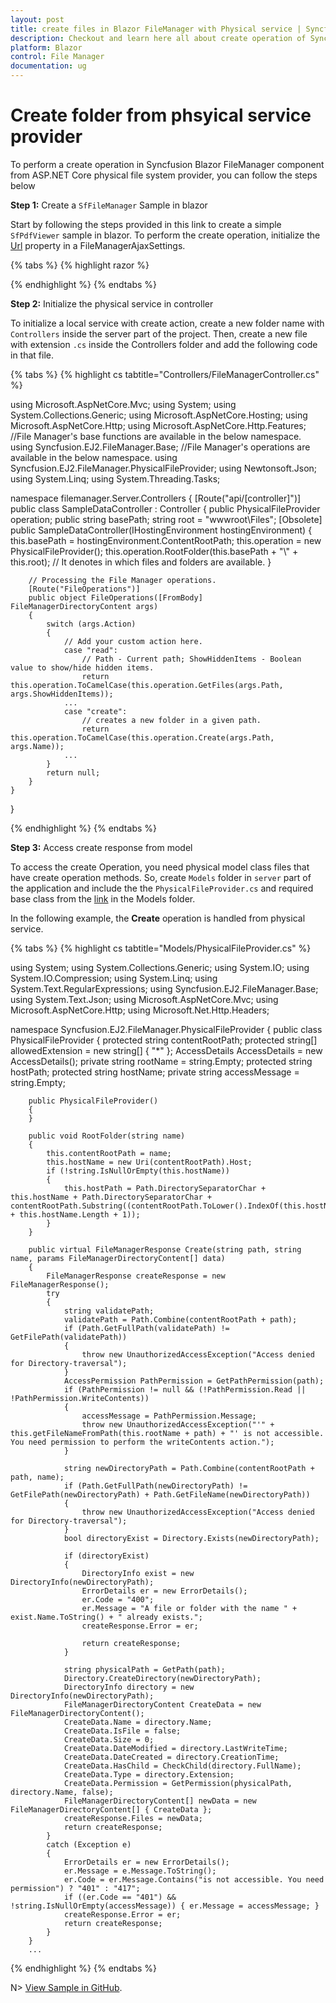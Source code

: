 ```yaml
---
layout: post
title: create files in Blazor FileManager with Physical service | Syncfusion
description: Checkout and learn here all about create operation of Syncfusion Blazor FileManager component with physical service and more.
platform: Blazor
control: File Manager
documentation: ug
---
```


# Create folder from phsyical service provider

To perform a create operation in Syncfusion Blazor FileManager component from ASP.NET Core physical file system provider, you can follow the steps below

**Step 1:** Create a `SfFileManager` Sample in blazor

Start by following the steps provided in this link to create a simple `SfPdfViewer` sample in blazor. To perform the create operation, initialize the [Url](https://help.syncfusion.com/cr/blazor/Syncfusion.Blazor.FileManager.FileManagerAjaxSettings.html#Syncfusion_Blazor_FileManager_FileManagerAjaxSettings_Url) property in a FileManagerAjaxSettings.

{% tabs %}
{% highlight razor %}

<SfFileManager TValue="FileManagerDirectoryContent">
    <FileManagerAjaxSettings Url="/api/FileManager/FileOperations">
    </FileManagerAjaxSettings>
</SfFileManager>

{% endhighlight %}
{% endtabs %}

**Step 2:** Initialize the physical service in controller

To initialize a local service with create action, create a new folder name with `Controllers` inside the server part of the project. Then, create a new file with extension `.cs` inside the Controllers folder and add the following code in that file.

{% tabs %}
{% highlight cs tabtitle="Controllers/FileManagerController.cs" %}

using Microsoft.AspNetCore.Mvc;
using System;
using System.Collections.Generic;
using Microsoft.AspNetCore.Hosting;
using Microsoft.AspNetCore.Http;
using Microsoft.AspNetCore.Http.Features;
//File Manager's base functions are available in the below namespace.
using Syncfusion.EJ2.FileManager.Base;
//File Manager's operations are available in the below namespace.
using Syncfusion.EJ2.FileManager.PhysicalFileProvider;
using Newtonsoft.Json;
using System.Linq;
using System.Threading.Tasks;

namespace filemanager.Server.Controllers
{
    [Route("api/[controller]")]
    public class SampleDataController : Controller
    {
        public PhysicalFileProvider operation;
        public string basePath;
        string root = "wwwroot\\Files";
        [Obsolete]
        public SampleDataController(IHostingEnvironment hostingEnvironment)
        {
            this.basePath = hostingEnvironment.ContentRootPath;
            this.operation = new PhysicalFileProvider();
            this.operation.RootFolder(this.basePath + "\\" + this.root); // It denotes in which files and folders are available.
        }

        // Processing the File Manager operations.
        [Route("FileOperations")]
        public object FileOperations([FromBody] FileManagerDirectoryContent args)
        {
            switch (args.Action)
            {
                // Add your custom action here.
                case "read":
                    // Path - Current path; ShowHiddenItems - Boolean value to show/hide hidden items.
                    return this.operation.ToCamelCase(this.operation.GetFiles(args.Path, args.ShowHiddenItems));
                ...
                case "create":
                    // creates a new folder in a given path.
                    return this.operation.ToCamelCase(this.operation.Create(args.Path, args.Name));
                ...
            }
            return null;
        }
    }
}

{% endhighlight %}
{% endtabs %}

**Step 3:** Access create response from model

To access the create Operation, you need physical model class files that have create operation methods. So, create `Models` folder in `server` part of the application and include the the `PhysicalFileProvider.cs` and required base class from the [link](https://github.com/SyncfusionExamples/ej2-aspcore-file-provider/tree/master/Models) in the Models folder.

In the following example, the **Create** operation is handled from physical service.

{% tabs %}
{% highlight cs tabtitle="Models/PhysicalFileProvider.cs" %}

﻿using System;
using System.Collections.Generic;
using System.IO;
using System.IO.Compression;
using System.Linq;
using System.Text.RegularExpressions;
using Syncfusion.EJ2.FileManager.Base;
using System.Text.Json;
using Microsoft.AspNetCore.Mvc;
using Microsoft.AspNetCore.Http;
using Microsoft.Net.Http.Headers;


namespace Syncfusion.EJ2.FileManager.PhysicalFileProvider
{
    public class PhysicalFileProvider 
    {
        protected string contentRootPath;
        protected string[] allowedExtension = new string[] { "*" };
        AccessDetails AccessDetails = new AccessDetails();
        private string rootName = string.Empty;
        protected string hostPath;
        protected string hostName;
        private string accessMessage = string.Empty;

        public PhysicalFileProvider()
        {
        }

        public void RootFolder(string name)
        {
            this.contentRootPath = name;
            this.hostName = new Uri(contentRootPath).Host;
            if (!string.IsNullOrEmpty(this.hostName))
            {
                this.hostPath = Path.DirectorySeparatorChar + this.hostName + Path.DirectorySeparatorChar + contentRootPath.Substring((contentRootPath.ToLower().IndexOf(this.hostName) + this.hostName.Length + 1));
            }
        }

        public virtual FileManagerResponse Create(string path, string name, params FileManagerDirectoryContent[] data)
        {
            FileManagerResponse createResponse = new FileManagerResponse();
            try
            {
                string validatePath;
                validatePath = Path.Combine(contentRootPath + path);
                if (Path.GetFullPath(validatePath) != GetFilePath(validatePath))
                {
                    throw new UnauthorizedAccessException("Access denied for Directory-traversal");
                }
                AccessPermission PathPermission = GetPathPermission(path);
                if (PathPermission != null && (!PathPermission.Read || !PathPermission.WriteContents))
                {
                    accessMessage = PathPermission.Message;
                    throw new UnauthorizedAccessException("'" + this.getFileNameFromPath(this.rootName + path) + "' is not accessible. You need permission to perform the writeContents action.");
                }

                string newDirectoryPath = Path.Combine(contentRootPath + path, name);
                if (Path.GetFullPath(newDirectoryPath) != GetFilePath(newDirectoryPath) + Path.GetFileName(newDirectoryPath))
                {
                    throw new UnauthorizedAccessException("Access denied for Directory-traversal");
                }
                bool directoryExist = Directory.Exists(newDirectoryPath);

                if (directoryExist)
                {
                    DirectoryInfo exist = new DirectoryInfo(newDirectoryPath);
                    ErrorDetails er = new ErrorDetails();
                    er.Code = "400";
                    er.Message = "A file or folder with the name " + exist.Name.ToString() + " already exists.";
                    createResponse.Error = er;

                    return createResponse;
                }

                string physicalPath = GetPath(path);
                Directory.CreateDirectory(newDirectoryPath);
                DirectoryInfo directory = new DirectoryInfo(newDirectoryPath);
                FileManagerDirectoryContent CreateData = new FileManagerDirectoryContent();
                CreateData.Name = directory.Name;
                CreateData.IsFile = false;
                CreateData.Size = 0;
                CreateData.DateModified = directory.LastWriteTime;
                CreateData.DateCreated = directory.CreationTime;
                CreateData.HasChild = CheckChild(directory.FullName);
                CreateData.Type = directory.Extension;
                CreateData.Permission = GetPermission(physicalPath, directory.Name, false);
                FileManagerDirectoryContent[] newData = new FileManagerDirectoryContent[] { CreateData };
                createResponse.Files = newData;
                return createResponse;
            }
            catch (Exception e)
            {
                ErrorDetails er = new ErrorDetails();
                er.Message = e.Message.ToString();
                er.Code = er.Message.Contains("is not accessible. You need permission") ? "401" : "417";
                if ((er.Code == "401") && !string.IsNullOrEmpty(accessMessage)) { er.Message = accessMessage; }
                createResponse.Error = er;
                return createResponse;
            }
        }
        ...

{% endhighlight %}
{% endtabs %}

N> [View Sample in GitHub](https://github.com/SyncfusionExamples/Blazor-Getting-Started-Examples/tree/main/FileManager).